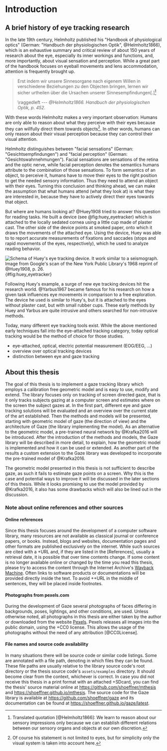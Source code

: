 # Introduction

## A brief history of eye tracking research

In the late 19th century, Helmholtz published his "Handbook of physiological
optics" (German: "Handbuch der physiologischen Optik", @Helmholtz1866), which is an
exhaustive summary and critical review of about 150 years of research about the
eye, especially its inner workings and functions, and, more importantly, about
visual sensation and perception. While a great part of the handbook focuses
on eyeball movements and lens accommodation, attention is frequently brought
up.

> Erst indem wir unsere Sinnesorgane nach eigenem Willen in verschiedene
> Beziehungen zu den Objecten bringen, lernen wir sicher urtheilen über die
> Ursachen unserer Sinnesempfindungen\[.\][^translationhelmholtz]
>
> \raggedleft --- <cite>@Helmholtz1866. Handbuch der physiologischen Optik,
> p. 452.</cite>

[^translationhelmholtz]: Translated quotation [@Helmholtz1866]: We learn to
  reason about our sensory impressions only because we can establish different
  relations between our sensory organs and objects at our own discretion.

With these words Helmholtz makes a very important observation: Humans are
only able to reason about what they perceive with their eyes because they
can willfully direct them towards objects[^othersensors]. In other words,
humans can only reason about their visual perception because they can control
their visual attention.

[^othersensors]: Of course his statement is not limited to eyes, but for
  simplicity only the visual system is taken into account here.

Helmholtz distinguishes between "facial sensations" (German:
"Gesichtsempfindungen") and "facial perception" (German:
"Gesichtswahrnehmungen"). Facial sensations are sensations of the retina and
the optic nerve, while facial perception denotes the semantics humans attribute
to the combination of those sensations. To form semantics of an object, to
perceive it, humans have to move their eyes to the right position to get the
needed sensory information. Thus they need to attend an object with their eyes.
Turning this conclusion and thinking ahead, we can make the assumption that
what humans attend (what they look at) is what they are interested in, because
they have to actively direct their eyes towards that object.

But where are humans looking at? @Huey1908 tried to answer this question for
reading tasks. He built a device (see @fig:huey_eyetracker) which is attached to
the locally sedated cornea using a little cup made of plaster cast. The other
side of the device points at smoked paper, onto which it draws the movements of
the attached eye. Using the device, Huey was able to to report accurate
measurements of fixations and saccades (stops and rapid movements of the
eyes, respectively), which he used to analyze reading behavior.

![Schema of Huey's eye tracking device. It work similar to a seismograph.
Image from Google's scan of the New York Public Library's 1968 reprint of
@Huey1908, p. 26.](huey_eyetracker.png){#fig:huey_eyetracker}

Following Huey's example, a surge of new eye tracking devices hit the research
world. @Yarbus1967 became famous for his research on how a given task
influences eye movements in comparison to a free exploration. The device he
used is similar to Huey's, but it is attached to the eyes without plaster cast,
but with small rubber cups. These early methods by Huey and Yarbus are quite
intrusive and others searched for non-intrusive methods.

Today, many different eye tracking tools exist.  While the above mentioned
early techniques fall into the eye-attached tracking
category, today optical tracking would be the method of choice for those
studies.

- eye-attached, optical, electric potential measurement (EOG/EEG, ...)
- overview over optical tracking devices
- distinction between eye and gaze tracking


## About this thesis

The goal of this thesis is to implement a gaze tracking library which employs
a calibration free geometric model and is easy to use, modify and extend. The
library focuses only on tracking of screen directed gaze, that is it only
tracks subjects gazing at a computer screen and estimates where on the screen
the subject gazes at. In the first part, different eye and gaze tracking
solutions will be evaluated and an overview over the current state of the art
established. Then the methods and models will be presented, starting with
geometric model of gaze (the direction of view) and the architecture of Gaze
(the library implementing the model). As an alternative to the
geometric model, a pre-trained neural network by @Krafka2016 will be
introduced. After the introduction of the methods and models, the Gaze library
will be described in more detail, to explain, how the geometric model is
implemented and how it can be used or extended. As another part of the results
a custom extension to the Gaze library was developed to incorporate the
pre-trained model of @Krafka2016.

The geometric model presented in this thesis is not sufficient to describe gaze,
as such it fails to estimate gaze points on a screen. Why this is the case and
potential ways to improve it will be discussed in the later sections of this
thesis. While it looks promising to use the model provided by @Krafka2016,
it also has some drawbacks which will also be lined out in the discussion.


### Note about online references and other sources


#### Online references

Since this thesis focuses around the development of a computer software
library, many resources are not available as classical journal or conference
papers, or books. Instead, blogs and websites, documentation pages and other
formats are published exclusively on the internet. While such sources are cited
with a +URL and, if they are listed in the [References], usually a retrieval
date, it is possible that over time contents change. If some content is no
longer available online or changed by the time you read this thesis, please try
to access the content through the Internet Archive's [Wayback
Machine](https://archive.org/web). Often links to software products or
documentations will be provided directly inside the text. To avoid ++URL in the
middle of sentences, they will be placed inside footnotes.


#### Photographs from pexels.com

During the development of Gaze several photographs of faces differing in
backgrounds, poses, lightings, and other conditions, are used. Unless otherwise
noted, all photographs in this thesis are either taken by the author or
downloaded from the website [Pexels](https://pexels.com). Pexels releases all images into the public domain, using the +CC0 license. This allows
the usage of the photographs without the need of any attribution [@CC0License].


#### File names and source code availability

In many situations there will be source code or similar code listings. Some are
annotated with a file path, denoting in which files they can be found. These
file paths are usually relative to the library source code's root directory or
the thesis source code's `assets/examples` directory. It should become clear
from the context, whichever is correct. In case you did not receive this thesis
in a print format with an attached +SDcard, you can find the thesis' source
material online at https://github.com/shoeffner/mthesis and
https://shoeffner.github.io/mthesis. The source code for the Gaze library is
available at https://github.com/shoeffner/gaze and its documentation can
be found at https://shoeffner.github.io/gaze/latest.
